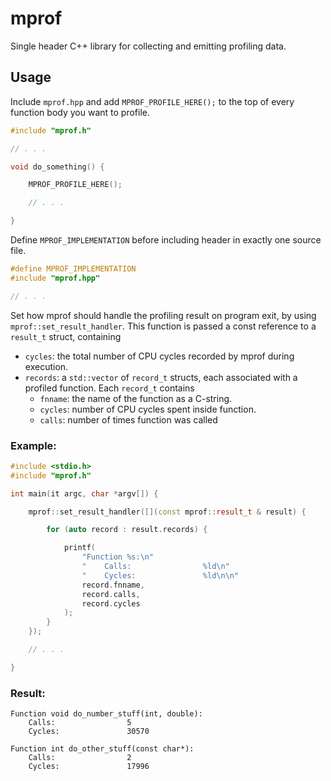# mprof
Single header C++ library for collecting and emitting profiling data.

## Usage

Include `mprof.hpp` and add `MPROF_PROFILE_HERE();` to the top of every function body you want to profile.
```c++
#include "mprof.h"

// . . . 

void do_something() {

    MPROF_PROFILE_HERE();

    // . . .

}
```
Define `MPROF_IMPLEMENTATION` before including header in exactly one source file.
```c++
#define MPROF_IMPLEMENTATION
#include "mprof.hpp"

// . . .
```
Set how mprof should handle the profiling result on program exit, by using `mprof::set_result_handler`. This function is passed a const reference to a `result_t` struct, containing
- `cycles`: the total number of CPU cycles recorded by mprof during execution.
- `records`: a `std::vector` of `record_t` structs, each associated with a profiled function. Each `record_t` contains
    - `fnname`: the name of the function as a C-string.
    - `cycles`: number of CPU cycles spent inside function.
    - `calls`: number of times function was called
### Example:
```c++
#include <stdio.h>
#include "mprof.h"

int main(it argc, char *argv[]) {

    mprof::set_result_handler([](const mprof::result_t & result) {

        for (auto record : result.records) {

            printf(
                "Function %s:\n"
                "    Calls:                %ld\n"
                "    Cycles:               %ld\n\n"
                record.fnname,
                record.calls,
                record.cycles
            );
        }
    });

    // . . .

}
```
### Result:

```console
Function void do_number_stuff(int, double):
    Calls:                5
    Cycles:               30570

Function int do_other_stuff(const char*):
    Calls:                2
    Cycles:               17996
```